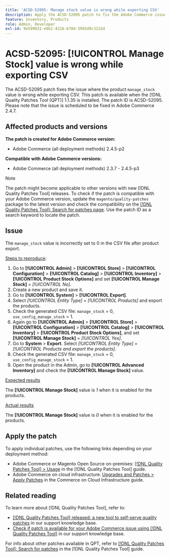 ```yaml
---
title: 'ACSD-52095: Manage stock value is wrong while exporting CSV'
description: Apply the ACSD-52095 patch to fix the Adobe Commerce issue where the product manage stock value is wrong while exporting CSV.
feature: Inventory, Products
role: Admin, Developer
exl-id: 9e599931-e9b1-4216-b78d-3993d9c3132d
---
```

# ACSD-52095: [!UICONTROL Manage Stock] value is wrong while exporting CSV

The ACSD-52095 patch fixes the issue where the product `manage_stock` value is wrong while exporting CSV. This patch is available when the [!DNL Quality Patches Tool (QPT)] 1.1.35 is installed. The patch ID is ACSD-52095. Please note that the issue is scheduled to be fixed in Adobe Commerce 2.4.7.

## Affected products and versions

**The patch is created for Adobe Commerce version:**

* Adobe Commerce (all deployment methods) 2.4.5-p2

**Compatible with Adobe Commerce versions:**

* Adobe Commerce (all deployment methods) 2.3.7 - 2.4.5-p3

>[!NOTE]
>
>The patch might become applicable to other versions with new [!DNL Quality Patches Tool] releases. To check if the patch is compatible with your Adobe Commerce version, update the `magento/quality-patches` package to the latest version and check the compatibility on the [[!DNL Quality Patches Tool]: Search for patches page](https://experienceleague.adobe.com/tools/commerce-quality-patches/index.html). Use the patch ID as a search keyword to locate the patch.

## Issue

The `manage_stock` value is incorrectly set to 0 in the CSV file after product export.

<u>Steps to reproduce</u>:

1. Go to **[!UICONTROL Admin]** > **[!UICONTROL Store]** > **[!UICONTROL Configuration]** > **[!UICONTROL Catalog]** > **[!UICONTROL Inventory]** > **[!UICONTROL Product Stock Options]** and set **[!UICONTROL Manage Stock]** = *[!UICONTROL No]*.
1. Create a new product and save it.
1. Go to **[!UICONTROL System]** > **[!UICONTROL Export]**.
1. Select *[!UICONTROL Entity Type]* = *[!UICONTROL Products]* and export the products.
1. Check the generated CSV file: `manage_stock` = 0, `use_config_manage_stock` = 1.
1. Again go to **[!UICONTROL Admin]** > **[!UICONTROL Store]** > **[!UICONTROL Configuration]** > **[!UICONTROL Catalog]** > **[!UICONTROL Inventory]** > **[!UICONTROL Product Stock Options]**, and set  **[!UICONTROL Manage Stock]** = *[!UICONTROL Yes]*.
1. Go to **System** > **Export**.
Select *[!UICONTROL Entity Type]* = *[!UICONTROL Products and export the products]*.
1. Check the generated CSV file: `manage_stock` = 0, `use_config_manage_stock` = 1.
1. Open the product in the Admin, go to **[!UICONTROL Advanced Inventory]** and check the **[!UICONTROL Manage Stock]** value.

<u>Expected results</u>

The **[!UICONTROL Manage Stock]** value is *1* when it is enabled for the products.

<u>Actual results</u>

The **[!UICONTROL Manage Stock]** value is *0* when it is enabled for the products.

## Apply the patch

To apply individual patches, use the following links depending on your deployment method:

* Adobe Commerce or Magento Open Source on-premises: [[!DNL Quality Patches Tool] > Usage](<https://experienceleague.adobe.com/docs/commerce-operations/tools/quality-patches-tool/usage.html>) in the [!DNL Quality Patches Tool] guide.
* Adobe Commerce on cloud infrastructure: [Upgrades and Patches > Apply Patches](https://experienceleague.adobe.com/docs/commerce-cloud-service/user-guide/develop/upgrade/apply-patches.html) in the Commerce on Cloud Infrastructure guide.

## Related reading

To learn more about [!DNL Quality Patches Tool], refer to:

* [[!DNL Quality Patches Tool] released: a new tool to self-serve quality patches](https://experienceleague.adobe.com/en/docs/commerce-knowledge-base/kb/announcements/commerce-announcements/magento-quality-patches-released-new-tool-to-self-serve-quality-patches) in our support knowledge base.
* [Check if patch is available for your Adobe Commerce issue using [!DNL Quality Patches Tool]](/help/support-tools/patches-available-in-qpt-tool/check-patch-for-magento-issue-with-magento-quality-patches.md) in our support knowledge base.

For info about other patches available in QPT, refer to [[!DNL Quality Patches Tool]: Search for patches](<https://experienceleague.adobe.com/tools/commerce-quality-patches/index.html>) in the [!DNL Quality Patches Tool] guide.
